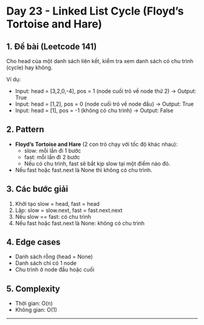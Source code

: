 # Day 23 - Linked List Cycle (Floyd’s Tortoise and Hare)

## 1. Đề bài (Leetcode 141)
Cho head của một danh sách liên kết, kiểm tra xem danh sách có chu trình (cycle) hay không.

Ví dụ:
- Input: head = [3,2,0,-4], pos = 1 (node cuối trỏ về node thứ 2) → Output: True
- Input: head = [1,2], pos = 0 (node cuối trỏ về node đầu) → Output: True
- Input: head = [1], pos = -1 (không có chu trình) → Output: False

## 2. Pattern
- **Floyd’s Tortoise and Hare** (2 con trỏ chạy với tốc độ khác nhau):
    - slow: mỗi lần đi 1 bước
    - fast: mỗi lần đi 2 bước
    - Nếu có chu trình, fast sẽ bắt kịp slow tại một điểm nào đó.
- Nếu fast hoặc fast.next là None thì không có chu trình.

## 3. Các bước giải
1. Khởi tạo slow = head, fast = head
2. Lặp: slow = slow.next, fast = fast.next.next
3. Nếu slow == fast: có chu trình
4. Nếu fast hoặc fast.next là None: không có chu trình

## 4. Edge cases
- Danh sách rỗng (head = None)
- Danh sách chỉ có 1 node
- Chu trình ở node đầu hoặc cuối

## 5. Complexity
- Thời gian: O(n)
- Không gian: O(1)

---
